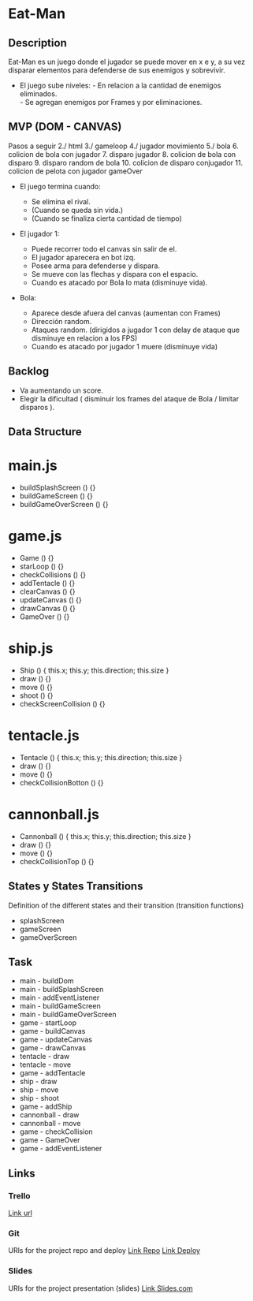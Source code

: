 # Eat-Man

## Description

Eat-Man es un juego donde el jugador se puede mover en x e y, a su vez disparar elementos para defenderse de sus enemigos y sobrevivir. 

* El juego sube niveles: - En relacion a la cantidad de enemigos eliminados.                        
                         - Se agregan enemigos por Frames y por eliminaciones.

## MVP (DOM - CANVAS)

Pasos a seguir 
2./ html 
3./ gameloop
4./ jugador movimiento
5./ bola
6. colicion de bola con jugador 
7. disparo jugador 
8. colicion de bola con disparo
9. disparo random de bola 
10. colicion de disparo conjugador
11. colicion de pelota con jugador gameOver 


- El juego termina cuando:
    * Se elimina el rival.
    * (Cuando se queda sin vida.)
    * (Cuando se finaliza cierta cantidad de tiempo)

- El jugador 1:
    * Puede recorrer todo el canvas sin salir de el.
    * El jugador aparecera en bot izq. 
    * Posee arma para defenderse y dispara.
    * Se mueve con las flechas y dispara con el espacio.
    * Cuando es atacado por Bola lo mata (disminuye vida).

- Bola:
    * Aparece desde afuera del canvas (aumentan con Frames)   
    * Dirección random.
    * Ataques random. (dirigidos a jugador 1 con delay de ataque que disminuye en relacion a los FPS)
    * Cuando es atacado por jugador 1 muere (disminuye vida)



## Backlog

- Va aumentando un score.
- Elegir la dificultad ( disminuir los frames del ataque de Bola / limitar disparos ).







## Data Structure

# main.js

- buildSplashScreen () {}
- buildGameScreen () {}
- buildGameOverScreen () {}

# game.js

- Game () {}
- starLoop () {}
- checkCollisions () {}
- addTentacle () {}
- clearCanvas () {}
- updateCanvas () {}
- drawCanvas () {}
- GameOver () {}

# ship.js 

- Ship () {
    this.x;
    this.y;
    this.direction;
    this.size
}
- draw () {}
- move () {}
- shoot () {}
- checkScreenCollision () {}

# tentacle.js 

- Tentacle () {
    this.x;
    this.y;
    this.direction;
    this.size
}
- draw () {}
- move () {}
- checkCollisionBotton () {}

# cannonball.js 

- Cannonball () {
    this.x;
    this.y;
    this.direction;
    this.size
}
- draw () {}
- move () {}
- checkCollisionTop () {}

## States y States Transitions
Definition of the different states and their transition (transition functions)

- splashScreen
- gameScreen
- gameOverScreen

## Task

- main - buildDom
- main - buildSplashScreen
- main - addEventListener
- main - buildGameScreen
- main - buildGameOverScreen
- game - startLoop
- game - buildCanvas
- game - updateCanvas
- game - drawCanvas
- tentacle - draw
- tentacle - move
- game - addTentacle
- ship - draw
- ship - move
- ship - shoot
- game - addShip
- cannonball - draw
- cannonball - move
- game - checkCollision
- game - GameOver
- game - addEventListener

## Links

### Trello
[Link url](https://trello.com/b/CWviY2zv/kraken-brigade-project)

### Git
URls for the project repo and deploy
[Link Repo](https://github.com/jorgeberrizbeitia/kraken-brigade)
[Link Deploy](https://jorgeberrizbeitia.github.io/kraken-brigade/)

### Slides
URls for the project presentation (slides)
[Link Slides.com](https://docs.google.com/presentation/d/138o01hAz-0gXepN78RsDgse12HiiuN7Fz_N_hJnI9_g/edit?usp=sharing)
